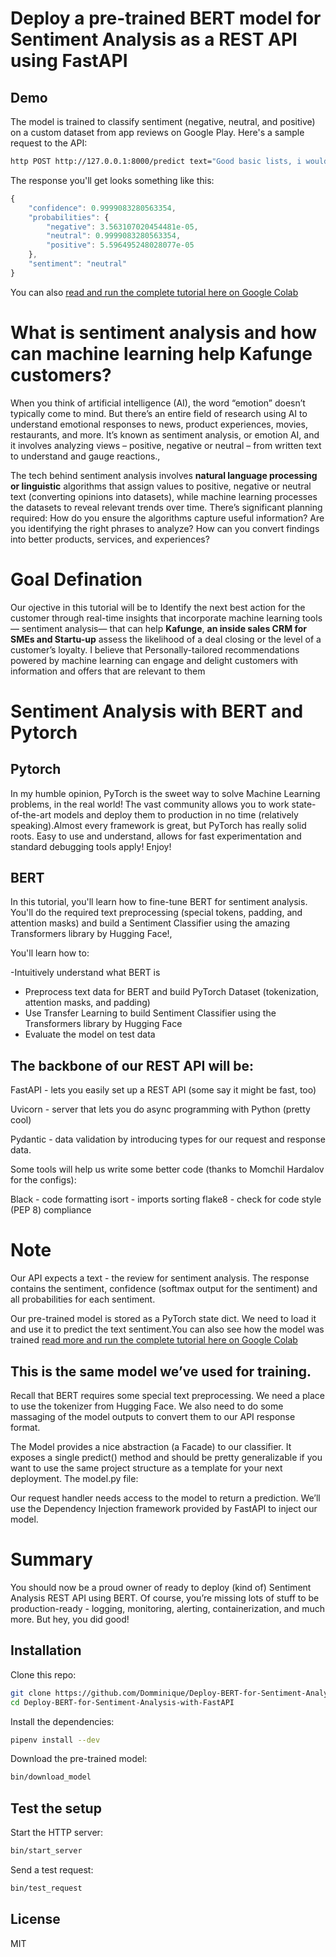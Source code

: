   

# Deploy a pre-trained BERT model for Sentiment Analysis as a REST API using FastAPI

## Demo

The model is trained to classify sentiment (negative, neutral, and positive) on a custom dataset from app reviews on Google Play. Here's a sample request to the API:

```bash
http POST http://127.0.0.1:8000/predict text="Good basic lists, i would like to create more lists, but the annual fee for unlimited lists is too out there"
```

The response you'll get looks something like this:

```js
{
    "confidence": 0.9999083280563354,
    "probabilities": {
        "negative": 3.563107020454481e-05,
        "neutral": 0.9999083280563354,
        "positive": 5.596495248028077e-05
    },
    "sentiment": "neutral"
}
```

You can also [read and run the complete tutorial here on Google Colab](https://colab.research.google.com/drive/1MRJE_FwIxQ6ijvip3WAgXyOrrnLilcJB?usp=sharing)

  
  
# What is sentiment analysis and how can machine learning help Kafunge customers?
  
 When you think of artificial intelligence (AI), the word “emotion” doesn’t typically come to mind. But there’s an entire field of research using AI to understand emotional responses to news, product experiences, movies, restaurants, and more. It’s known as sentiment analysis, or emotion AI, and it involves analyzing views – positive, negative or neutral – from written text to understand and gauge reactions.,
    
    
 The tech behind sentiment analysis involves **natural language processing or linguistic** algorithms that assign values to positive, negative or neutral text (converting opinions into datasets), while machine learning processes the datasets to reveal relevant trends over time. There’s significant planning required: How do you ensure the algorithms capture useful information? Are you identifying the right phrases to analyze? How can you convert findings into better products, services, and experiences?
    
# Goal Defination
    
 Our ojective in this tutorial will be to Identify the next best action for the customer through real-time insights that incorporate machine learning tools — sentiment analysis— that can help **Kafunge**, **an inside sales CRM for SMEs and Startu-up** assess the likelihood of a deal closing or the level of a customer’s loyalty. I believe that Personally-tailored recommendations powered by machine learning can engage and delight customers with information and offers that are relevant to them
    
 # Sentiment Analysis with BERT and Pytorch
    
 ## Pytorch
    
In my humble opinion, PyTorch is the sweet way to solve Machine Learning problems, in the real world! The vast community allows you to work state-of-the-art models and deploy them to production in no time (relatively speaking).Almost every framework is great, but PyTorch has really solid roots. Easy to use and understand, allows for fast experimentation and standard debugging tools apply! Enjoy!
    
## BERT
In this tutorial, you'll learn how to fine-tune BERT for sentiment analysis. You'll do the required text preprocessing (special tokens, padding, and attention masks) and build a Sentiment Classifier using the amazing Transformers library by Hugging Face!,
    
You'll learn how to:
   
-Intuitively understand what BERT is
- Preprocess text data for BERT and build PyTorch Dataset (tokenization, attention masks, and padding)
- Use Transfer Learning to build Sentiment Classifier using the Transformers library by Hugging Face
- Evaluate the model on test data


## The backbone of our REST API will be:

FastAPI - lets you easily set up a REST API (some say it might be fast, too)

Uvicorn - server that lets you do async programming with Python (pretty cool)

Pydantic - data validation by introducing types for our request and response data.

Some tools will help us write some better code (thanks to Momchil Hardalov for the configs):

Black - code formatting
isort - imports sorting
flake8 - check for code style (PEP 8) compliance

# Note
Our API expects a text - the review for sentiment analysis. The response contains the sentiment, confidence (softmax output for the sentiment) and all probabilities for each sentiment.

Our pre-trained model is stored as a PyTorch state dict. We need to load it and use it to predict the text sentiment.You can also see how the model was trained [read more and run the complete tutorial here on Google Colab](https://colab.research.google.com/drive/1MRJE_FwIxQ6ijvip3WAgXyOrrnLilcJB?usp=sharing)

## This is the same model we’ve used for training. 

Recall that BERT requires some special text preprocessing. We need a place to use the tokenizer from Hugging Face. We also need to do some massaging of the model outputs to convert them to our API response format.

The Model provides a nice abstraction (a Facade) to our classifier. It exposes a single predict() method and should be pretty generalizable if you want to use the same project structure as a template for your next deployment. The model.py file:

Our request handler needs access to the model to return a prediction. We’ll use the Dependency Injection framework provided by FastAPI to inject our model.

 # Summary
You should now be a proud owner of ready to deploy (kind of) Sentiment Analysis REST API using BERT. Of course, you’re missing lots of stuff to be production-ready - logging, monitoring, alerting, containerization, and much more. But hey, you did good!




## Installation

Clone this repo:

```sh
git clone https://github.com/Domminique/Deploy-BERT-for-Sentiment-Analysis-with-FastAPI-.git
cd Deploy-BERT-for-Sentiment-Analysis-with-FastAPI
```

Install the dependencies:

```sh
pipenv install --dev
```

Download the pre-trained model:

```sh
bin/download_model
```

## Test the setup

Start the HTTP server:

```sh
bin/start_server
```

Send a test request:

```sh
bin/test_request
```

## License

MIT
